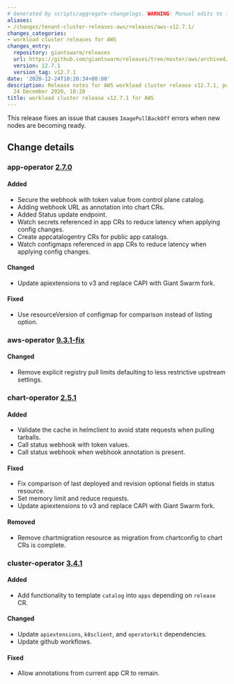 ```yaml
---
# Generated by scripts/aggregate-changelogs. WARNING: Manual edits to this files will be overwritten.
aliases:
- /changes/tenant-cluster-releases-aws/releases/aws-v12.7.1/
changes_categories:
- workload cluster releases for AWS
changes_entry:
  repository: giantswarm/releases
  url: https://github.com/giantswarm/releases/tree/master/aws/archived/v12.7.1
  version: 12.7.1
  version_tag: v12.7.1
date: '2020-12-24T10:20:34+00:00'
description: Release notes for AWS workload cluster release v12.7.1, published on
  24 December 2020, 10:20
title: workload cluster release v12.7.1 for AWS
---
```


This release fixes an issue that causes `ImagePullBackOff` errors when new nodes are becoming ready.

## Change details

### app-operator [2.7.0](https://github.com/giantswarm/app-operator/releases/tag/v2.7.0)

#### Added
- Secure the webhook with token value from control plane catalog.
- Adding webhook URL as annotation into chart CRs.
- Added Status update endpoint.
- Watch secrets referenced in app CRs to reduce latency when applying config
changes.
- Create appcatalogentry CRs for public app catalogs.
- Watch configmaps referenced in app CRs to reduce latency when applying config
changes.

#### Changed
- Update apiextensions to v3 and replace CAPI with Giant Swarm fork.

#### Fixed
- Use resourceVersion of configmap for comparison instead of listing option.

### aws-operator [9.3.1-fix](https://github.com/giantswarm/aws-operator/releases/tag/v9.3.1-fix)

#### Changed
- Remove explicit registry pull limits defaulting to less restrictive upstream settings.

### chart-operator [2.5.1](https://github.com/giantswarm/chart-operator/releases/tag/v2.5.1)

#### Added
- Validate the cache in helmclient to avoid state requests when pulling tarballs.
- Call status webhook with token values.
- Call status webhook when webhook annotation is present.

#### Fixed
- Fix comparison of last deployed and revision optional fields in status resource.
- Set memory limit and reduce requests.
- Update apiextensions to v3 and replace CAPI with Giant Swarm fork.

#### Removed
- Remove chartmigration resource as migration from chartconfig to chart CRs is
complete.

### cluster-operator [3.4.1](https://github.com/giantswarm/cluster-operator/releases/tag/v3.4.1)

#### Added
- Add functionality to template `catalog` into `apps` depending on `release` CR.

#### Changed
- Update `apiextensions`, `k8sclient`, and `operatorkit` dependencies.
- Update github workflows.

#### Fixed
-  Allow annotations from current app CR to remain.
